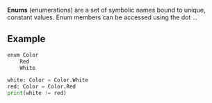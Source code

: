 **Enums** (enumerations) are a set of symbolic names bound to unique, constant values. Enum members can be accessed using the dot `.`.

## Example
```py
enum Color
    Red
    White

white: Color = Color.White
red: Color = Color.Red
print(white != red)
```